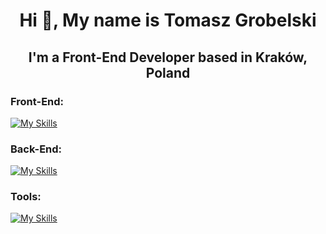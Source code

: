 <h1 align="center">Hi 👋, My name is Tomasz Grobelski</h1>
<h2 align="center">I'm a Front-End Developer based in Kraków, Poland</h2>




<h3 align="left">Front-End:</h3>

[![My Skills](https://skillicons.dev/icons?i=html,css,js,sass,ts,react)](https://skillicons.dev)

<h3 align="left">Back-End:</h3>

[![My Skills](https://skillicons.dev/icons?i=nodejs)](https://skillicons.dev)

<h3 align="left">Tools:</h3>

[![My Skills](https://skillicons.dev/icons?i=vscode,babel,webpack,vite,git,seo,rwd)](https://skillicons.dev)
